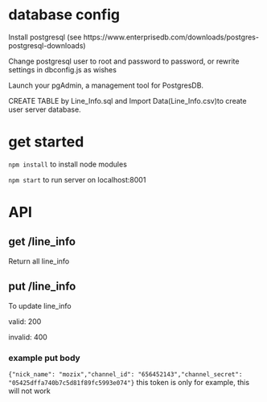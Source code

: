 # database config

<p>Install postgresql (see https://www.enterprisedb.com/downloads/postgres-postgresql-downloads)</p>
<p>Change postgresql user to root and password to password, or rewrite settings in dbconfig.js as wishes</p>

<p>Launch your pgAdmin, a management tool for PostgresDB.</p>

<p>CREATE TABLE by Line_Info.sql and Import Data(Line_Info.csv)to create user server database.</p>

# get started

```npm install```
 to install node modules

```npm start```
 to run server on localhost:8001

# API

## get /line_info

<p>Return all line_info</p>

## put /line_info

<p>To update line_info</p>
<p>valid: 200</p>
<p>invalid: 400</p>

### example put body

```{"nick_name": "mozix","channel_id": "656452143","channel_secret": "05425dffa740b7c5d81f89fc5993e074"}```
  this token is only for example, this will not work

